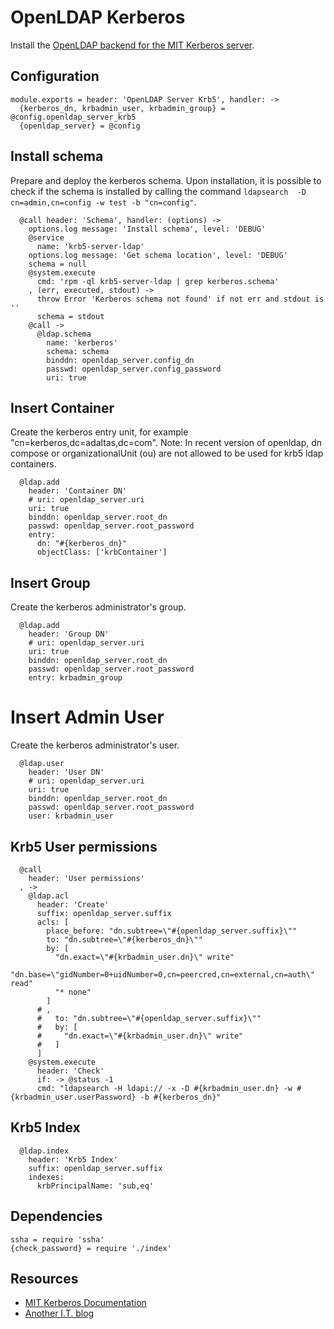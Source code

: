 
# OpenLDAP Kerberos

Install the [OpenLDAP backend for the MIT Kerberos server](https://web.mit.edu/kerberos/krb5-latest/doc/admin/conf_ldap.html).

## Configuration

    module.exports = header: 'OpenLDAP Server Krb5', handler: ->
      {kerberos_dn, krbadmin_user, krbadmin_group} = @config.openldap_server_krb5
      {openldap_server} = @config

## Install schema

Prepare and deploy the kerberos schema. Upon installation, it
is possible to check if the schema is installed by calling
the command `ldapsearch  -D cn=admin,cn=config -w test -b "cn=config"`.

      @call header: 'Schema', handler: (options) ->
        options.log message: 'Install schema', level: 'DEBUG'
        @service
          name: 'krb5-server-ldap'
        options.log message: 'Get schema location', level: 'DEBUG'
        schema = null
        @system.execute
          cmd: 'rpm -ql krb5-server-ldap | grep kerberos.schema'
        , (err, executed, stdout) ->
          throw Error 'Kerberos schema not found' if not err and stdout is ''
          schema = stdout
        @call ->
          @ldap.schema
            name: 'kerberos'
            schema: schema
            binddn: openldap_server.config_dn
            passwd: openldap_server.config_password
            uri: true

## Insert Container

Create the kerberos entry unit, for example "cn=kerberos,dc=adaltas,dc=com".
Note: In recent version of openldap, dn compose or organizationalUnit (ou) are 
not allowed to be used for krb5 ldap containers.

      @ldap.add
        header: 'Container DN'
        # uri: openldap_server.uri
        uri: true
        binddn: openldap_server.root_dn
        passwd: openldap_server.root_password
        entry:
          dn: "#{kerberos_dn}"
          objectClass: ['krbContainer']

## Insert Group

Create the kerberos administrator's group.

      @ldap.add
        header: 'Group DN'
        # uri: openldap_server.uri
        uri: true
        binddn: openldap_server.root_dn
        passwd: openldap_server.root_password
        entry: krbadmin_group

# Insert Admin User

Create the kerberos administrator's user.

      @ldap.user
        header: 'User DN'
        # uri: openldap_server.uri
        uri: true
        binddn: openldap_server.root_dn
        passwd: openldap_server.root_password
        user: krbadmin_user

## Krb5 User permissions

      @call
        header: 'User permissions'
      , ->
        @ldap.acl
          header: 'Create'
          suffix: openldap_server.suffix
          acls: [
            place_before: "dn.subtree=\"#{openldap_server.suffix}\""
            to: "dn.subtree=\"#{kerberos_dn}\""
            by: [
              "dn.exact=\"#{krbadmin_user.dn}\" write"
              "dn.base=\"gidNumber=0+uidNumber=0,cn=peercred,cn=external,cn=auth\" read"
              "* none"
            ]
          # ,
          #   to: "dn.subtree=\"#{openldap_server.suffix}\""
          #   by: [
          #     "dn.exact=\"#{krbadmin_user.dn}\" write"
          #   ]
          ]
        @system.execute
          header: 'Check'
          if: -> @status -1
          cmd: "ldapsearch -H ldapi:// -x -D #{krbadmin_user.dn} -w #{krbadmin_user.userPassword} -b #{kerberos_dn}"

## Krb5 Index

      @ldap.index
        header: 'Krb5 Index'
        suffix: openldap_server.suffix
        indexes:
          krbPrincipalName: 'sub,eq'

## Dependencies

    ssha = require 'ssha'
    {check_password} = require './index'

## Resources

*   [MIT Kerberos Documentation](http://web.mit.edu/kerberos/krb5-devel/doc/admin/conf_ldap.html)
*   [Another I.T. blog](http://itdavid.blogspot.fr/2012/05/howto-centos-62-kerberos-kdc-with.html)
